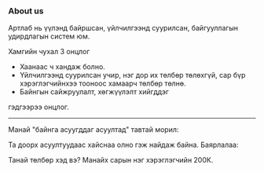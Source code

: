 ### About us

Артлаб нь үүлэнд байршсан, үйлчилгээнд суурилсан, байгууллагын удирдлагын систем юм.

Хамгийн чухал 3 онцлог
  - Хаанаас ч хандаж болно.
  - Үйлчилгээнд суурилсан учир, нэг дор их төлбөр төлөхгүй, сар бүр хэрэглэгчийнхээ тооноос хамаарч төлбөр төлнө.
  - Байнгын сайжруулалт, хөгжүүлэлт хийгддэг

гэдгээрээ онцлог.

---

Манай "байнга асуугддаг асуултад" тавтай морил:

Та доорх асуултуудаас хайснаа олно гэж найдаж байна. Баярлалаа:

Танай төлбөр хэд вэ?
Манайх сарын нэг хэрэглэгчийн 200К.
